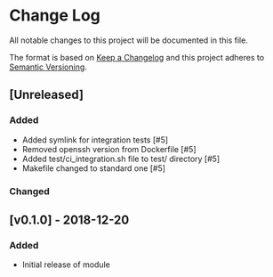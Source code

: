 # Change Log

All notable changes to this project will be documented in this file.

The format is based on [Keep a Changelog](http://keepachangelog.com/) and this
project adheres to [Semantic Versioning](http://semver.org/).

## [Unreleased]

### Added

- Added symlink for integration tests [#5]
- Removed openssh version from Dockerfile [#5]
- Added test/ci_integration.sh file to test/ directory [#5]
- Makefile changed to standard one [#5]

### Changed

## [v0.1.0] - 2018-12-20

### Added

* Initial release of module
